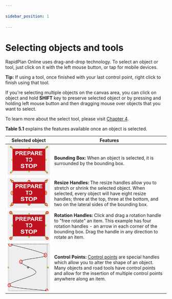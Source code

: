 ```yaml
---

sidebar_position: 1

---
```

# Selecting objects and tools

RapidPlan Online uses drag-and-drop technology. To select an object or tool, just click on it with the left mouse button, or tap for mobile devices. 

**Tip:** If using a tool, once finished with your last control point, right click to finish using that tool.

If you're selecting multiple objects on the canvas area, you can click on object and hold **SHIFT** key to preserve selected object or by pressing and holding left mouse button and then dragging mouse over objects that you want to select.

To learn more about the select tool, please visit [Chapter 4](/docs/rapid-online/RapidPlan%20Online%20Workspace/Select%20tool.md).


**Table 5.1** explains the features available once an object is selected. 



| Selected object                                         | Features                                                     |
| ------------------------------------------------------- | ------------------------------------------------------------ |
| ![selectsign1](./assets/selectsign1.png)                | **Bounding Box:** When an object is selected, it is surrounded by the bounding box. |
| ![selectsign2](./assets/selectsign2.png)                | **Resize Handles:** The resize handles allow you to stretch or shrink the selected object. When selected, every object will have eight resize handles; three at the top, three at the bottom, and two on the lateral sides of the bounding box. |
| ![selectsign3](./assets/selectsign3.png)                | **Rotation Handles:** Click and drag a rotation handle to "free rotate" an item. This example has four rotation handles - an arrow in each corner of the bounding box. Drag the handle in any direction to rotate an item. |
| ![control1](./assets/control1.png) | **Control Points:** [Control points](./Control%20points.md) are special handles which allow you to alter the shape of an object. Many objects and road tools have control points and allow for the insertion of multiple control points anywhere along an item. |
